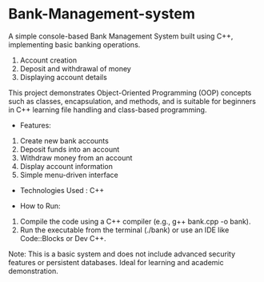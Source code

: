 # Bank-Management-system
A simple console-based Bank Management System built using C++, implementing basic banking operations.
1. Account creation
2. Deposit and withdrawal of money
3. Displaying account details

This project demonstrates Object-Oriented Programming (OOP) concepts such as classes, encapsulation, and methods, and is suitable for beginners in C++ learning file handling and class-based programming.

* Features:
1. Create new bank accounts
2. Deposit funds into an account
3. Withdraw money from an account
4. Display account information
5. Simple menu-driven interface

* Technologies Used : C++

* How to Run:
1. Compile the code using a C++ compiler (e.g., g++ bank.cpp -o bank).
2. Run the executable from the terminal (./bank) or use an IDE like Code::Blocks or Dev C++.

Note: This is a basic system and does not include advanced security features or persistent databases. Ideal for learning and academic demonstration.
